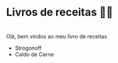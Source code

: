 # Livros de receitas  :man_cook:

#  

Olá, bem vindos ao meu livro de receitas

- Strogonoff
- Caldo de Carne




